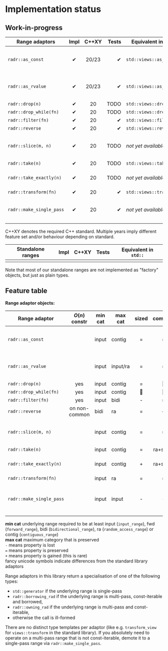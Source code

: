 # Implementation status

## Work-in-progress

| Range adaptors             | Impl | C++XY | Tests | Equivalent in `std::`   | Remarks                                  |
|----------------------------|:----:|:-----:|------:|-------------------------|------------------------------------------|
| `radr::as_const`           |  ✔   | 20/23 | ✔     | `std::views::as_const`  | potentially different behaviour in C++23 |
| `radr::as_rvalue`          |  ✔   | 20/23 | ✔     | `std::views::as_rvalue` | returns only input ranges in C++20       |
| `radr::drop(n)`            |  ✔   | 20    | TODO  | `std::views::drop`      |                                          |
| `radr::drop_while(fn)`     |  ✔   | 20    | TODO  | `std::views::drop_while`|                                          |
| `radr::filter(fn)`         |  ✔   | 20    | ✔     | `std::views::filter`    |                                          |
| `radr::reverse`            |  ✔   | 20    | ✔     | `std::views::reverse`   |                                          |
| `radr::slice(m, n)`        |  ✔   | 20    | TODO  | *not yet available*     | get subrange between m and n             |
| `radr::take(n)`            |  ✔   | 20    | TODO  | `std::views::take`      |                                          |
| `radr::take_exactly(n)`    |  ✔   | 20    | TODO  | *not yet available*     | turns unsized into sized                 |
| `radr::transform(fn)`      |  ✔   | 20    | ✔     | `std::views::transform` |                                          |
| `radr::make_single_pass`   |  ✔   | 20    | ✔     | *not yet available*     | demotes range category to input          |

C++XY denotes the required C++ standard. Multiple years imply different feature set and/or behaviour depending on
standard.

| Standalone ranges          | Impl | C++XY | Tests | Equivalent in `std::`   |
|----------------------------|:----:|:-----:|------:|-------------------------|
|                            |      |       |       |                         |

Note that most of our standalone ranges are not implemented as "factory" objects, but just as plain types.

## Feature table

**Range adaptor objects:**

| Range adaptor              | $O(n)$ constr | min cat | max cat  | sized | common    | Remarks                                  |
|----------------------------|:-------------:|---------|----------|:-----:|:---------:|------------------------------------------|
| `radr::as_const`           |               | input   | contig   |  =    |  =        | potentially different behaviour in C++23 |
| `radr::as_rvalue`          |               | input   | input/ra |  =    |  =        | returns only input ranges in C++20       |
| `radr::drop(n)`            |  yes          | input   | contig   |  =    |  🟰        |                                          |
| `radr::drop_while(fn)`     |  yes          | input   | contig   |  🟰    |  🟰        |                                          |
| `radr::filter(fn)`         |  yes          | input   | bidi     |  -    |  =        |                                          |
| `radr::reverse`            | on non-common | bidi    | ra       |  =    |  +        |                                          |
| `radr::slice(m, n)`        |               | input   | contig   |  =    |  =        | get subrange between m and n             |
| `radr::take(n)`            |               | input   | contig   |  =    |  ra+sized |                                          |
| `radr::take_exactly(n)`    |               | input   | contig   |  +    |  ra+sized | turns unsized into sized                 |
| `radr::transform(fn)`      |               | input   | ra       |  =    |  =        |                                          |
| `radr::make_single_pass`   |               | input   | input    |  -    |  -        | demotes range category to single-pass    |

**min cat** underlying range required to be at least input (`input_range`), fwd (`forward_range`), bidi (`bidirectional_range`),
ra (`random_access_range`) or contig (`contiguous_range`)<br>
**max cat** maximum category that is preserved<br>
`-` means property is lost<br>
`=` means property is preserved<br>
`+` means property is gained (this is rare)<br>
fancy unicode symbols indicate differences from the standard library adaptors

Range adaptors in this library return a specialisation of one of the following types:
  * `std::generator` if the underlying range is single-pass
  * `radr::borrowing_rad` if the underlying range is multi-pass, const-iterable and borrowed,
  * `radr::owning_rad` if the underlying range is multi-pass and const-iterable,
  * otherwise the call is ill-formed

There are no distinct type templates per adaptor (like e.g. `transform_view` for `views::transform` in the standard library).
If you absolutely need to operate on a multi-pass range that is not const-iterable, demote it to a single-pass range via
`radr::make_single_pass`.
